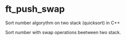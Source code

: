# ft_push_swap
Sort number algorythm on two stack (quicksort) in C++

Sort number with swap operations beetween two stack.
